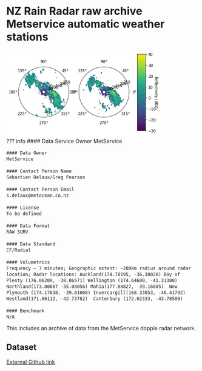 # NZ Rain Radar raw archive Metservice automatic weather stations
![image](/img/Rain_radar_notebook_image.jpg)
<br>
??? info 
    #### Data Service Owner
    MetService

    #### Data Owner
    MetService

    #### Contact Person Name
    Sebastien Delaux/Greg Pearson

    #### Contact Person Email
    s.delaux@metocean.co.nz

    #### License
    To be defined

    #### Data Format
    RAW SURV

    #### Data Standard
    CF/Radial

    #### Volumetrics
    Frequency ~ 7 minutes; Geographic extent: ~200km radius around radar location; Radar locations: Auckland(174.70195, -36.30028) Bay of Plenty (176.06209, -38.06571) Wellington (174.64600, -41.31300) Northland(173.80667 -35.08056) Mahia(177.88827, -39.16805)  New Plymouth (174.17638, -39.01068) Invercargill(168.33053, -46.41792) Westland(171.06112, -42.73782)  Canterbury (172.02333, -43.78500)

    #### Benchmark
    N/A
	
This includes an archive of data from the MetService dopple radar network.

## Dataset
[External Github link](https://github.com/metocean/TAIAO/tree/master/data_connectors/nzradar_connector/sample_data)


